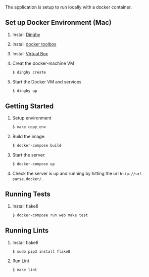 The application is setup to run locally with a docker container.

## Set up Docker Environment (Mac)
1. Install [Dinghy](https://github.com/codekitchen/dinghy)

2. Install [docker toolbox](https://www.docker.com/products/docker-toolbox)

3. Install [Virtual Box](https://www.virtualbox.org/wiki/Downloads)

4. Creat the docker-machine VM

    ``` bash
    $ dinghy create
    ```

5. Start the Docker VM and services

    ``` bash
    $ dinghy up
    ```

## Getting Started

1. Setup environment

    ``` bash
    $ make copy_env
    ```

2. Build the image:

    ``` bash
    $ docker-compose build
    ```

3. Start the server:

    ``` bash
    $ docker-compose up
    ```

4. Check the server is up and running by hitting the url `http://url-parse.docker/`.

## Running Tests

1. Install flake8

    ``` bash
    $ docker-compose run web make test
    ```

## Running Lints

1. Install flake8

    ``` bash
    $ sudo pip3 install flake8
    ```

2. Run Lint

    ``` bash
    $ make lint
    ```
